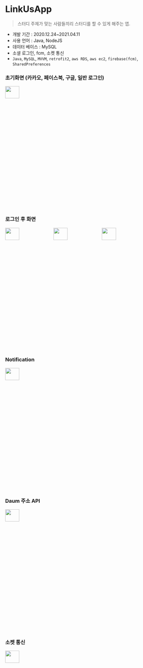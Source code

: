 # LinkUsApp
> 스터디 주제가 맞는 사람들끼리 스터디를 할 수 있게 해주는 앱.
- 개발 기간 : 2020.12.24~2021.04.11
- 사용 언어 : Java, NodeJS
- 데이터 베이스 : MySQL
- 소셜 로그인, fcm, 소켓 통신
- `Java`, `MySQL`, `MVVM`, `retrofit2`, `aws RDS`, `aws ec2`, `firebase(fcm)`, `SharedPreferences`

### 초기화면 (카카오, 페이스북, 구글, 일반 로그인)
<img src="https://user-images.githubusercontent.com/60098124/125825275-b0fef264-25e4-43ec-8c90-39715d89a7c0.jpg" height= "10%" width="30%">

### 로그인 후 화면
<img src="https://user-images.githubusercontent.com/60098124/125825879-bcf93daa-efa8-43b7-9198-07f4652f90ac.jpg" height= "10%" width="30%"> <img src="https://user-images.githubusercontent.com/60098124/125825899-24b0213c-1653-4bd0-96be-10eea8790a23.jpg" height= "10%" width="30%"> <img src="https://user-images.githubusercontent.com/60098124/125825913-2a6345fb-92ac-4e47-bb08-ab394d1c6210.jpg" height= "10%" width="30%">

### Notification
<img src="https://user-images.githubusercontent.com/60098124/125826112-96082e7d-f922-4b67-b029-e8cb56c920de.jpg" height= "10%" width="30%">

### Daum 주소 API
<img src="https://user-images.githubusercontent.com/60098124/125826153-615bbefb-c387-4d5d-9ae6-dc0c3ef92b56.jpg" height= "10%" width="30%">

### 소켓 통신
<img src="https://user-images.githubusercontent.com/60098124/125826511-e1992046-c08b-442b-822f-a386305695fa.jpg" height= "10%" width="30%">
